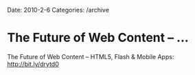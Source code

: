 Date: 2010-2-6
Categories: /archive

# The Future of Web Content – ...

The Future of Web Content – HTML5, Flash &amp; Mobile Apps: <a href="http://bit.ly/drytd0" rel="nofollow">http://bit.ly/drytd0</a>
